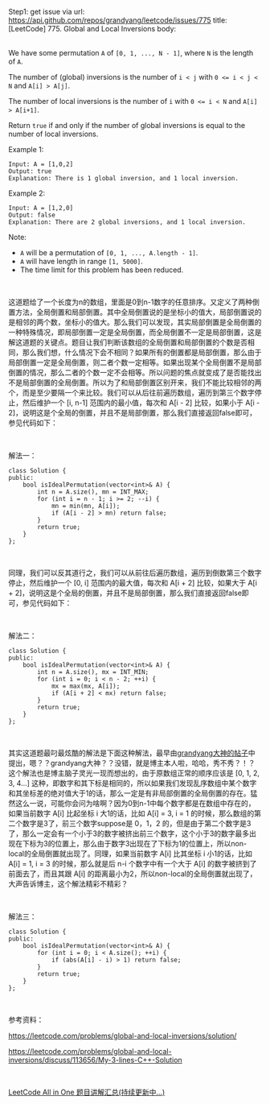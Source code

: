 Step1: get issue via url: https://api.github.com/repos/grandyang/leetcode/issues/775 
 title:[LeetCode] 775. Global and Local Inversions 
 body:  
  

We have some permutation `A` of `[0, 1, ..., N - 1]`, where `N` is the length of `A`.

The number of (global) inversions is the number of `i < j` with `0 <= i < j < N` and `A[i] > A[j]`.

The number of local inversions is the number of `i` with `0 <= i < N` and `A[i] > A[i+1]`.

Return `true` if and only if the number of global inversions is equal to the number of local inversions.

Example 1:
    
    
    Input: A = [1,0,2]
    Output: true
    Explanation: There is 1 global inversion, and 1 local inversion.
    

Example 2:
    
    
    Input: A = [1,2,0]
    Output: false
    Explanation: There are 2 global inversions, and 1 local inversion.
    

Note:

  * `A` will be a permutation of `[0, 1, ..., A.length - 1]`.
  * `A` will have length in range `[1, 5000]`.
  * The time limit for this problem has been reduced.



 

这道题给了一个长度为n的数组，里面是0到n-1数字的任意排序。又定义了两种倒置方法，全局倒置和局部倒置。其中全局倒置说的是坐标小的值大，局部倒置说的是相邻的两个数，坐标小的值大。那么我们可以发现，其实局部倒置是全局倒置的一种特殊情况，即局部倒置一定是全局倒置，而全局倒置不一定是局部倒置，这是解这道题的关键点。题目让我们判断该数组的全局倒置和局部倒置的个数是否相同，那么我们想，什么情况下会不相同？如果所有的倒置都是局部倒置，那么由于局部倒置一定是全局倒置，则二者个数一定相等。如果出现某个全局倒置不是局部倒置的情况，那么二者的个数一定不会相等。所以问题的焦点就变成了是否能找出不是局部倒置的全局倒置。所以为了和局部倒置区别开来，我们不能比较相邻的两个，而是至少要隔一个来比较。我们可以从后往前遍历数组，遍历到第三个数字停止，然后维护一个 [i, n-1] 范围内的最小值，每次和 A[i - 2] 比较，如果小于 A[i - 2]，说明这是个全局的倒置，并且不是局部倒置，那么我们直接返回false即可，参见代码如下：

 

解法一：
    
    
    class Solution {
    public:
        bool isIdealPermutation(vector<int>& A) {
            int n = A.size(), mn = INT_MAX;
            for (int i = n - 1; i >= 2; --i) {
                mn = min(mn, A[i]);
                if (A[i - 2] > mn) return false;
            }
            return true;
        }
    };

 

同理，我们可以反其道行之，我们可以从前往后遍历数组，遍历到倒数第三个数字停止，然后维护一个 [0, i] 范围内的最大值，每次和 A[i + 2] 比较，如果大于 A[i + 2]，说明这是个全局的倒置，并且不是局部倒置，那么我们直接返回false即可，参见代码如下：

 

解法二：
    
    
    class Solution {
    public:
        bool isIdealPermutation(vector<int>& A) {
            int n = A.size(), mx = INT_MIN;
            for (int i = 0; i < n - 2; ++i) {
                mx = max(mx, A[i]);
                if (A[i + 2] < mx) return false;
            }
            return true;
        }
    };

 

其实这道题最叼最炫酷的解法是下面这种解法，最早由[grandyang大神的帖子](https://leetcode.com/problems/global-and-local-inversions/discuss/113656/My-3-lines-C++-Solution)中提出，嗯？？grandyang大神？？没错，就是博主本人啦，哈哈，秀不秀？！？这个解法也是博主脑子灵光一现而想出的，由于原数组正常的顺序应该是 [0, 1, 2, 3, 4...] 这种，即数字和其下标是相同的，所以如果我们发现乱序数组中某个数字和其坐标差的绝对值大于1的话，那么一定是有非局部倒置的全局倒置的存在。猛然这么一说，可能你会问为啥啊？因为0到n-1中每个数字都是在数组中存在的，如果当前数字 A[i] 比起坐标 i 大1的话，比如 A[i] = 3, i = 1 的时候，那么数组的第二个数字是3了，前三个数字suppose是 0，1，2 的，但是由于第二个数字是3了，那么一定会有一个小于3的数字被挤出前三个数字，这个小于3的数字最多出现在下标为3的位置上，那么由于数字3出现在了下标为1的位置上，所以non-local的全局倒置就出现了。同理，如果当前数字 A[i] 比其坐标 i 小1的话，比如 A[i] = 1, i = 3 的时候，那么就是后 n-i 个数字中有一个大于 A[i] 的数字被挤到了前面去了，而且其跟 A[i] 的距离最小为2，所以non-local的全局倒置就出现了，大声告诉博主，这个解法精彩不精彩？

 

解法三：
    
    
    class Solution {
    public:
        bool isIdealPermutation(vector<int>& A) {
            for (int i = 0; i < A.size(); ++i) {
                if (abs(A[i] - i) > 1) return false;
            }
            return true;
        }
    };

 

参考资料：

<https://leetcode.com/problems/global-and-local-inversions/solution/>

<https://leetcode.com/problems/global-and-local-inversions/discuss/113656/My-3-lines-C++-Solution>

 

[LeetCode All in One 题目讲解汇总(持续更新中...)](http://www.cnblogs.com/grandyang/p/4606334.html)
